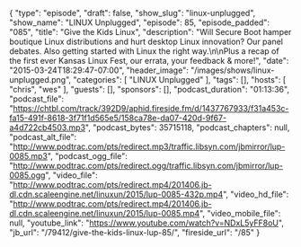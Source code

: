 {
  "type": "episode",
  "draft": false,
  "show_slug": "linux-unplugged",
  "show_name": "LINUX Unplugged",
  "episode": 85,
  "episode_padded": "085",
  "title": "Give the Kids Linux",
  "description": "Will Secure Boot hamper boutique Linux distributions and hurt desktop Linux innovation? Our panel debates. Also getting started with Linux the right way.\n\nPlus a recap of the first ever Kansas Linux Fest, our errata, your feedback & more!",
  "date": "2015-03-24T18:29:47-07:00",
  "header_image": "/images/shows/linux-unplugged.png",
  "categories": [
    "LINUX Unplugged"
  ],
  "tags": [],
  "hosts": [
    "chris",
    "wes"
  ],
  "guests": [],
  "sponsors": [],
  "podcast_duration": "01:13:36",
  "podcast_file": "https://chtbl.com/track/392D9/aphid.fireside.fm/d/1437767933/f31a453c-fa15-491f-8618-3f71f1d565e5/158ca78e-da07-420d-9f67-a4d722cb4503.mp3",
  "podcast_bytes": 35715118,
  "podcast_chapters": null,
  "podcast_alt_file": "http://www.podtrac.com/pts/redirect.mp3/traffic.libsyn.com/jbmirror/lup-0085.mp3",
  "podcast_ogg_file": "http://www.podtrac.com/pts/redirect.ogg/traffic.libsyn.com/jbmirror/lup-0085.ogg",
  "video_file": "http://www.podtrac.com/pts/redirect.mp4/201406.jb-dl.cdn.scaleengine.net/linuxun/2015/lup-0085-432p.mp4",
  "video_hd_file": "http://www.podtrac.com/pts/redirect.mp4/201406.jb-dl.cdn.scaleengine.net/linuxun/2015/lup-0085.mp4",
  "video_mobile_file": null,
  "youtube_link": "https://www.youtube.com/watch?v=NDxL5yFF8oU",
  "jb_url": "/79412/give-the-kids-linux-lup-85/",
  "fireside_url": "/85"
}

